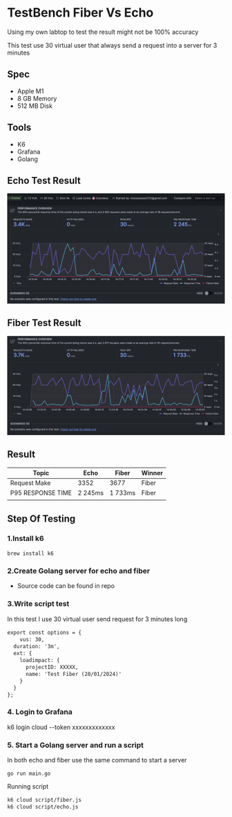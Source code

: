 # TestBench Fiber Vs Echo
Using my own labtop to test the result might not be 100% accuracy

This test use 30 virtual user that always send a request into a server for 3 minutes

## Spec
- Apple M1
- 8 GB Memory
- 512 MB Disk

## Tools
- K6
- Grafana
- Golang

## 

## Echo Test Result
![Echo Test](asset/echo.png)

## Fiber Test Result
![Fiber Test](asset/fiber.png)

## Result
| Topic             | Echo    | Fiber   | Winner |
|-------------------|---------|---------|--------|
| Request Make      | 3352    | 3677    | Fiber  |
| P95 RESPONSE TIME | 2 245ms | 1 733ms | Fiber  |
|                   |         |         |        |

## Step Of Testing
### 1.Install k6
```
brew install k6
```

### 2.Create Golang server for echo and fiber
- Source code can be found in repo

### 3.Write script test
In this test I use 30 virtual user send request for 3 minutes long
```
export const options = {
    vus: 30,
  duration: '3m',
  ext: {
    loadimpact: {
      projectID: XXXXX,
      name: 'Test Fiber (20/01/2024)'
    }
  }
};
```

### 4. Login to Grafana

k6 login cloud --token  xxxxxxxxxxxxx

### 5. Start a Golang server and run a script
In both echo and fiber use the same command to start a server
```
go run main.go
```

Running script
```
k6 cloud script/fiber.js
k6 cloud script/echo.js
```

